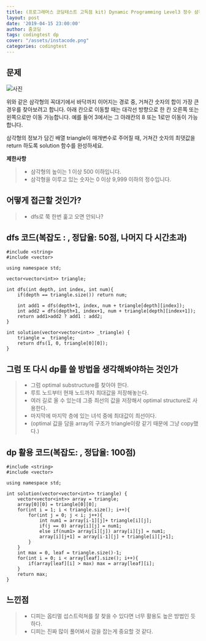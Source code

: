 ```yaml
---
title: (프로그래머스 코딩테스트 고득점 kit) Dynamic Programming Level3 정수 삼각형
layout: post
date: '2019-04-15 23:00:00'
author: 줌코딩
tags: codingtest dp
cover: "/assets/instacode.png"
categories: codingtest
---
```


## 문제

![사진](https://raw.githubusercontent.com/zoomKoding/zoomKoding.github.io/source/assets/_posts/dp-4.png)

위와 같은 삼각형의 꼭대기에서 바닥까지 이어지는 경로 중, 거쳐간 숫자의 합이 가장 큰 경우를 찾아보려고 합니다. 아래 칸으로 이동할 때는 대각선 방향으로 한 칸 오른쪽 또는 왼쪽으로만 이동 가능합니다. 예를 들어 3에서는 그 아래칸의 8 또는 1로만 이동이 가능합니다.

삼각형의 정보가 담긴 배열 triangle이 매개변수로 주어질 때, 거쳐간 숫자의 최댓값을 return 하도록 solution 함수를 완성하세요.

**제한사항**
>* 삼각형의 높이는 1 이상 500 이하입니다.
>* 삼각형을 이루고 있는 숫자는 0 이상 9,999 이하의 정수입니다.

## 어떻게 접근할 것인가?

>* dfs로 쭉 한번 훑고 오면 안되나?

## dfs 코드(복잡도 : , 정답율: 50점, 나머지 다 시간초과)

    #include <string>
    #include <vector>

    using namespace std;

    vector<vector<int>> triangle;

    int dfs(int depth, int index, int num){
        if(depth == triangle.size()) return num;

        int add1 = dfs(depth+1, index, num + triangle[depth][index]);
        int add2 = dfs(depth+1, index+1, num + triangle[depth][index+1]);
        return add1>add2 ? add1 : add2;
    }

    int solution(vector<vector<int>> _triangle) {
        triangle = _triangle;
        return dfs(1, 0, triangle[0][0]);
    }
    
    
## 그럼 또 다시 dp를 쓸 방법을 생각해봐야하는 것인가

>* 그럼 optimal substructure를 찾아야 한다.
>* 루트 노드부터 현재 노드까지 최대값을 저장해놓는다. 
>* 여러 길로 올 수 있는데 그중 최선의 값을 저장해서 optimal structure로 사용한다.
>* 마지막에 마지막 층에 있는 녀석 중에 최대값이 최선이다.
>* (optimal 값을 담을 array의 구조가 triangle이랑 같기 때문에 그냥 copy했다.)

## dp 활용 코드(복잡도: , 정답율: 100점)

    #include <string>
    #include <vector>

    using namespace std;

    int solution(vector<vector<int>> triangle) {
        vector<vector<int>> array = triangle; 
        array[0][0] = triangle[0][0];
        for(int i = 1; i < triangle.size(); i++){
            for(int j = 0; j < i; j++){
                int num1 = array[i-1][j]+ triangle[i][j];
                if(j == 0) array[i][j] = num1;
                else if(num1> array[i][j]) array[i][j] = num1;
                array[i][j+1] = array[i-1][j] + triangle[i][j+1];
            }
        }
        int max = 0, leaf = triangle.size()-1;
        for(int i = 0; i < array[leaf].size(); i++){
            if(array[leaf][i] > max) max = array[leaf][i];
        }
        return max;
    }

## 느낀점

>* 디피는 옵티멀 섭스트럭쳐를 잘 찾을 수 있다면 너무 활용도 높은 방법인 듯하다.
>* 디피는 진짜 많이 풀어봐서 감을 잡는게 중요할 것 같다.

